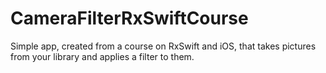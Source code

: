 # CameraFilterRxSwiftCourse

Simple app, created from a course on RxSwift and iOS, that takes pictures from your library and applies a filter to them.
